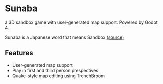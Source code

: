 # Sunaba

a 3D sandbox game with user-generated map support. Powered by Godot 4.

Sunaba is a Japanese word that means Sandbox [(source)](https://en.wiktionary.org/wiki/%E7%A0%82%E5%A0%B4#Japanese)

## Features

* User-generated map support
* Play in first and third person prespectives
* Quake-style map editing using TrenchBroom
